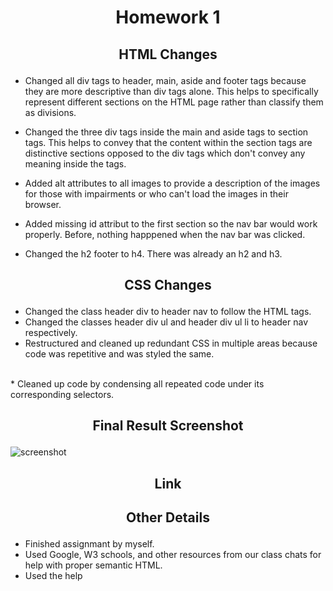 # <p style="text-align: center;">Homework 1</p>

## <p style="text-align: center;">**HTML Changes**</p>

* Changed all div tags to header, main, aside and footer tags because they are more descriptive than div tags alone. This helps to specifically represent different sections on the HTML page rather than classify them as divisions. </br> 

* Changed the three div tags inside the main and aside tags to section tags. This helps to convey that the content within the section tags are distinctive sections opposed to the div tags which don't convey any meaning inside the tags. </br> 

* Added alt attributes to all images to provide a description of the images for those with impairments or who can't load the images in their browser.  </br>

* Added missing id attribut to the first section so the nav bar would work properly. Before, nothing happpened when the nav bar was clicked.  </br>

* Changed the h2 footer to h4. There was already an h2 and h3. </br>

## <p style="text-align: center;">**CSS Changes**</p>

* Changed the class header div to header nav to follow the HTML tags. </br>
* Changed the classes header div ul and header div ul li to header nav respectively. </br>
* Restructured and cleaned up redundant CSS in multiple areas because code was repetitive and was styled the same.
</br>
* Cleaned up code by condensing all repeated code under its corresponding selectors. </br> 

## <p style="text-align: center;">Final Result Screenshot</p>
![screenshot](./assets/images/HW1Screenshot.png)


## <p style="text-align: center;">Link</p>



## <p style="text-align: center;">Other Details</p>
* Finished assignmant by myself. </br>
* Used Google, W3 schools, and other resources from our class chats for help with proper semantic HTML.
* Used the help 

